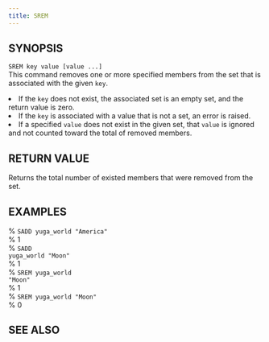 ```yaml
---
title: SREM
---
```


## SYNOPSIS
<code>SREM key value [value ...] </code><br>
This command removes one or more specified members from the set that is associated with the given <code>key</code>.
<li>If the <code>key</code> does not exist, the associated set is an empty set, and the return value is zero.</li>
<li>If the <code>key</code> is associated with a value that is not a set, an error is raised.</li>
<li>If a specified <code>value</code> does not exist in the given set, that <code>value</code> is ignored and not counted toward the total of removed members.</li>

## RETURN VALUE
Returns the total number of existed members that were removed from the set.

## EXAMPLES
% <code>SADD yuga_world "America"</code><br>
% 1<br>
% <code>SADD yuga_world "Moon"</code><br>
% 1<br>
% <code>SREM yuga_world "Moon"</code><br>
% 1<br>
% <code>SREM yuga_world "Moon"</code><br>
% 0<br>

## SEE ALSO
